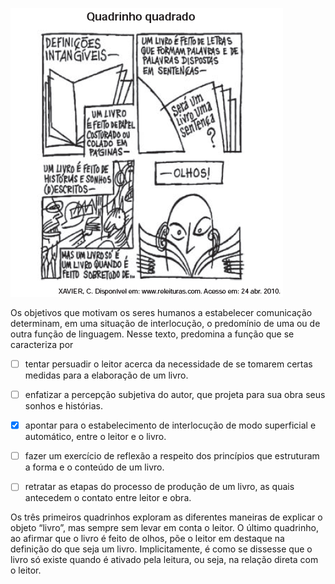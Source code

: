 

![](34959b8b-d511-74e1-7712-c7d1ee37bc94.png)

Os objetivos que motivam os seres humanos a estabelecer comunicação determinam, em uma situação de interlocução, o predomínio de uma ou de outra função de linguagem. Nesse texto, predomina a função que se caracteriza por



- [ ] tentar persuadir o leitor acerca da necessidade de se tomarem certas medidas para a elaboração de um livro.
- [ ] enfatizar a percepção subjetiva do autor, que projeta para sua obra seus sonhos e histórias.
- [x] apontar para o estabelecimento de interlocução de modo superficial e automático, entre o leitor e o livro.
- [ ] fazer um exercício de reflexão a respeito dos princípios que estruturam a forma e o conteúdo de um livro.
- [ ] retratar as etapas do processo de produção de um livro, as quais antecedem o contato entre leitor e obra.


Os três primeiros quadrinhos exploram as diferentes maneiras de explicar o objeto “livro”, mas sempre sem levar em conta o leitor. O último quadrinho, ao afirmar que o livro é feito de olhos, põe o leitor em destaque na definição do que seja um livro. Implicitamente, é como se dissesse que o livro só existe quando é ativado pela leitura, ou seja, na relação direta com o leitor.

        